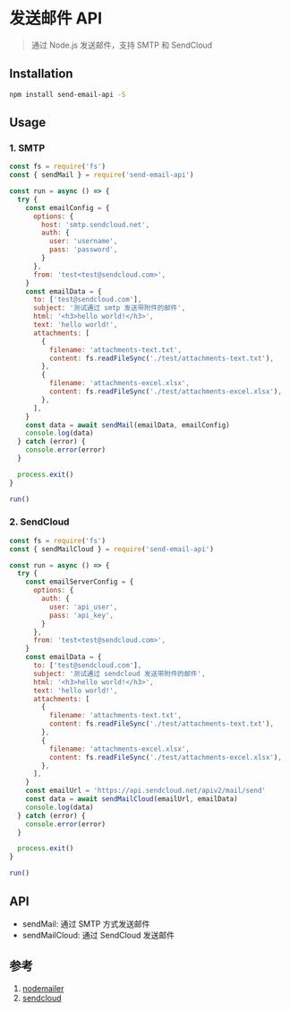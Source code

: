 # 发送邮件 API

> 通过 Node.js 发送邮件，支持 SMTP 和 SendCloud  

## Installation

```bash
npm install send-email-api -S
```

## Usage

### 1. SMTP

```js
const fs = require('fs')
const { sendMail } = require('send-email-api')

const run = async () => {
  try {
    const emailConfig = {
      options: {
        host: 'smtp.sendcloud.net',
        auth: {
          user: 'username',
          pass: 'password',
        }
      },
      from: 'test<test@sendcloud.com>',
    }
    const emailData = {
      to: ['test@sendcloud.com'],
      subject: '测试通过 smtp 发送带附件的邮件',
      html: '<h3>hello world!</h3>',
      text: 'hello world!',
      attachments: [
        {
          filename: 'attachments-text.txt',
          content: fs.readFileSync('./test/attachments-text.txt'),
        },
        {
          filename: 'attachments-excel.xlsx',
          content: fs.readFileSync('./test/attachments-excel.xlsx'),
        },
      ],
    }
    const data = await sendMail(emailData, emailConfig)
    console.log(data)
  } catch (error) {
    console.error(error)
  }

  process.exit()
}

run()
```

### 2. SendCloud

```js
const fs = require('fs')
const { sendMailCloud } = require('send-email-api')

const run = async () => {
  try {
    const emailServerConfig = {
      options: {
        auth: {
          user: 'api_user',
          pass: 'api_key',
        }
      },
      from: 'test<test@sendcloud.com>',
    }
    const emailData = {
      to: ['test@sendcloud.com'],
      subject: '测试通过 sendcloud 发送带附件的邮件',
      html: '<h3>hello world!</h3>',
      text: 'hello world!',
      attachments: [
        {
          filename: 'attachments-text.txt',
          content: fs.readFileSync('./test/attachments-text.txt'),
        },
        {
          filename: 'attachments-excel.xlsx',
          content: fs.readFileSync('./test/attachments-excel.xlsx'),
        },
      ],
    }
    const emailUrl = 'https://api.sendcloud.net/apiv2/mail/send'
    const data = await sendMailCloud(emailUrl, emailData)
    console.log(data)
  } catch (error) {
    console.error(error)
  }

  process.exit()
}

run()
```

## API

* sendMail: 通过 SMTP 方式发送邮件  
* sendMailCloud: 通过 SendCloud 发送邮件  

## 参考

1. [nodemailer](https://nodemailer.com/about/)  
2. [sendcloud](https://www.sendcloud.net/doc/email_v2/send_email/)  
